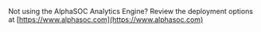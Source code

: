 Not using the AlphaSOC Analytics Engine?
Review the deployment options at [https://www.alphasoc.com](https://www.alphasoc.com)